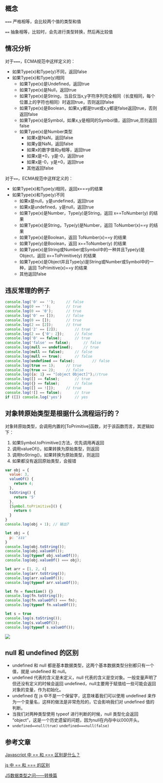 ## 概念

`===` 严格相等，会比较两个值的类型和值 

`==`  抽象相等，比较时，会先进行类型转换，然后再比较值

## 情况分析

对于`===`，ECMA规范中这样定义的：

- 如果Type(x)和Type(y)不同，返回false
- 如果Type(x)和Type(y)相同
  - 如果Type(x)是Undefined，返回true
  - 如果Type(x)是Null，返回true
  - 如果Type(x)是String，当且仅当x,y字符序列完全相同（长度相同，每个位置上的字符也相同）时返回true，否则返回false
  - 如果Type(x)是Boolean，如果x,y都是true或x,y都是false返回true，否则返回false
  - 如果Type(x)是Symbol，如果x,y是相同的Symbol值，返回true,否则返回false
  - 如果Type(x)是Number类型
    - 如果x是NaN，返回false
    - 如果y是NaN，返回false
    - 如果x的数字值和y相等，返回true
    - 如果x是+0，y是-0，返回true
    - 如果x是-0，y是+0，返回true
    - 其他返回false

对于`==`，ECMA规范中这样定义的：

- 如果Type(x)和Type(y)相同，返回x===y的结果
- 如果Type(x)和Type(y)不同
  - 如果x是null，y是undefined，返回true
  - 如果x是undefined，y是null，返回true
  - 如果Type(x)是Number，Type(y)是String，返回 x==ToNumber(y) 的结果
  - 如果Type(x)是String，Type(y)是Number，返回 ToNumber(x)==y 的结果
  - 如果Type(x)是Boolean，返回 ToNumber(x)==y 的结果
  - 如果Type(y)是Boolean，返回 x==ToNumber(y) 的结果
  - 如果Type(x)是String或Number或Symbol中的一种并且Type(y)是Object，返回 x==ToPrimitive(y) 的结果
  - 如果Type(x)是Object并且Type(y)是String或Number或Symbol中的一种，返回 ToPrimitive(x)==y 的结果
  - 其他返回false

## 违反常理的例子

```js
console.log('0' == '');		// false
console.log(0 == '');		// true
console.log(0 == '0');		// true
console.log('0' == []);		// false
console.log(0 == []);		// true
console.log(2 == [2]);		// true
console.log('2' == [2]);		// true
console.log(2 == {'0': 2});		// false
console.log('0' == false);		// true
console.log('false' == false);		// false
console.log(null == undefined);		// true
console.log(null == false);		// false
console.log(null == true);		// false
console.log(undefined == false);		// false
console.log(true == 1);		// true
console.log(true == 2);		// false
console.log({a: 1} == "[object Object]");//true
console.log([] == false);		// true
console.log({} == false);		// false
console.log([] == ![]);		// true
console.log(![] == false);		// true
if ([]) console.log('yes')		// yes
```

## 对象转原始类型是根据什么流程运行的？

对象转原始类型，会调用内置的[ToPrimitive]函数，对于该函数而言，其逻辑如下：

1. 如果Symbol.toPrimitive()方法，优先调用再返回
2. 调用valueOf()，如果转换为原始类型，则返回
3. 调用toString()，如果转换为原始类型，则返回
4. 如果都没有返回原始类型，会报错

```js
var obj = {
  value: 3,
  valueOf() {
    return 4;
  },
  toString() {
    return '5'
  },
  [Symbol.toPrimitive]() {
    return 6
  }
}
console.log(obj + 1); // 输出7
```

``` js
let obj = {
  p: 'zzz'
}
console.log(obj.toString());
console.log(obj.valueOf());
console.log(typeof obj.valueOf());
console.log(obj.valueOf() === obj);

let arr = [1, 2, 4]
console.log(arr.toString());
console.log(arr.valueOf());
console.log(typeof arr.valueOf());

let fn = function() {}
console.log(fn.toString());
console.log(fn.valueOf() === fn);
console.log(typeof fn.valueOf());

let s = true
console.log(s.toString());
console.log(s.valueOf());
console.log(typeof s.valueOf());
```

![](http://img.stark.pub/20201104191133.png)

## null 和 undefined 的区别

- undefined 和 null 都是基本数据类型，这两个基本数据类型分别都只有一个值，就是 undefined 和 null。
- undefined 代表的含义是未定义，null 代表的含义是空对象。一般变量声明了但还没有定义的时候会返回 undefined，null主要用于赋值给一些可能会返回对象的变量，作为初始化。
- undefined 在 js 中不是一个保留字，这意味着我们可以使用 undefined 来作为一个变量名，这样的做法是非常危险的，它会影响我们对 undefined 值的判断。
- 当我们对两种类型使用 typeof 进行判断的时候，null 类型化会返回 “object”，这是一个历史遗留的问题，因为null在内存中以000开头。
- `undefined==null(true)` `undefined===null(false)`

## 参考文章

[Javascript 中 == 和 === 区别是什么？](https://www.zhihu.com/question/31442029)

[js 中 == 和 === 的区别](https://juejin.im/entry/6844903456407289869)

[JS数据类型之问——转换篇](http://47.98.159.95/my_blog/js-base/003.html#_1-%E7%BB%93%E6%9E%9C%E6%98%AF%E4%BB%80%E4%B9%88%EF%BC%9F%E4%B8%BA%E4%BB%80%E4%B9%88%EF%BC%9F)